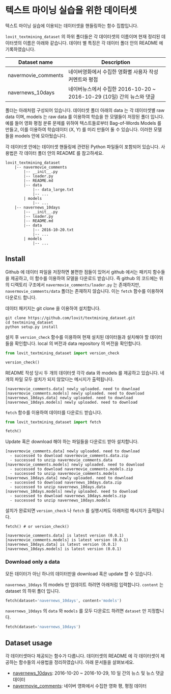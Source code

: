 # 텍스트 마이닝 실습을 위한 데이터셋

텍스트 마이닝 실습에 이용되는 데이터셋을 핸들링하는 함수 집합입니다.

`lovit_textmining_dataset` 의 하위 폴더들은 각 데이터셋의 이름이며 현재 정리된 데이터셋의 이름은 아래와 같습니다. 데이터 별 특징은 각 데이터 폴더 안의 README 에 기록하였습니다.

| Dataset name | Description |
| --- | --- |
| navermovie_comments | 네이버영화에서 수집한 영화별 사용자 작성 커멘트와 평점 |
| navernews_10days | 네이버뉴스에서 수집한 2016-10-20 ~ 2016-10-29 (10일) 간의 뉴스와 댓글 |

폴더는 아래처럼 구성되어 있습니다. 데이터셋 폴더 아래의 data 는 각 데이터셋별 raw data 이며, models 는 raw data 를 이용하여 학습을 한 모델들이 저장된 폴더 입니다. 예를 들어 영화 평점 분류 문제를 위하여 텍스트들로부터 Bag-of-Words Models 를 만들고, 이를 이용하여 학습데이터 (X, Y) 를 미리 만들어 둘 수 있습니다. 이러한 모델들을  models 안에 모아뒀습니다.

각 데이터셋 안에는 데이터셋 핸들링에 관련된 Python 파일들이 포함되어 있습니다. 사용법은 각 데이터 폴더 안의 README 를 참고하세요.

```
lovit_textmining_dataset
    |-- navermovie_comments
        |-- __init__.py
        |-- loader.py
        |-- README.md
        |-- data
            |-- data_large.txt
            |-- ...
        | models
            |-- ...
    |-- navernews_10days
        |-- __init__.py
        |-- loader.py
        |-- README.md
        |-- data
            |-- 2016-10-20.txt
            |-- ...
        | models
            |-- ...
```

## Install

Github 에 데이터 파일을 저장하면 불편한 점들이 있어서 github 에서는 패키지 함수들을 제공하고, 이 함수를 이용하여 모델을 다운로드 받습니다. 즉 github 의 코드에는 위의 디렉토리 구조에서 `navermovie_comments/loader.py` 는 존재하지만, `navermovie_comments/data` 폴더는 존재하지 않습니다. 이는 `fetch` 함수를 이용하여 다운로드 합니다.

데이터 패키지는 git clone 을 이용하여 설치합니다.

```
git clone https://github.com/lovit/textmining_dataset.git
cd textmining_dataset
python setup.py install
```

설치 후 `version_check` 함수를 이용하여 현재 설치된 데이터들과 설치해야 할 데이터들을 확인합니다. local 의 버전과 data repository 의 버전을 확인합니다.

```python
from lovit_textmining_dataset import version_check

version_check()
```

README 작성 당시 두 개의 데이터셋 각각 data 와 models 를 제공하고 있습니다. 네 개의 파일 모두 설치가 되지 않았다는 메시지가 출력됩니다.

```
[navermovie_comments.data] newly uploaded. need to download
[navermovie_comments.models] newly uploaded. need to download
[navernews_10days.data] newly uploaded. need to download
[navernews_10days.models] newly uploaded. need to download
```

`fetch` 함수를 이용하여 데이터를 다운로드 받습니다.

```python
from lovit_textmining_dataset import fetch

fetch()
```

Update 혹은 download 해야 하는 파일들을 다운로드 받아 설치합니다.

```
[navermovie_comments.data] newly uploaded. need to download
  - successed to download navermovie_comments.data.zip
  - successed to unzip navermovie_comments.data
[navermovie_comments.models] newly uploaded. need to download
  - successed to download navermovie_comments.models.zip
  - successed to unzip navermovie_comments.models
[navernews_10days.data] newly uploaded. need to download
  - successed to download navernews_10days.data.zip
  - successed to unzip navernews_10days.data
[navernews_10days.models] newly uploaded. need to download
  - successed to download navernews_10days.models.zip
  - successed to unzip navernews_10days.models
```

설치가 완료되면 `version_check` 나 `fetch` 를 실행시켜도 아래처럼 메시지가 출력됩니다.

```pyton
fetch() # or version_check()
```

```
[navermovie_comments.data] is latest version (0.0.1)
[navermovie_comments.models] is latest version (0.0.1)
[navernews_10days.data] is latest version (0.0.1)
[navernews_10days.models] is latest version (0.0.1)
```

### Download only a data

모든 데이터가 아닌 하나의 데이터만을 download 혹은 update 할 수 있습니다.

`navernews_10days` 의 models 만 업데이트 하려면 아래처럼 입력합니다. `content` 는 dataset 의 하위 폴더 입니다.

```python
fetch(dataset='navernews_10days', content='models')
```

`navernews_10days` 의 `data` 와 `models` 를 모두 다운로드 하려면 `dataset` 만 지정합니다.

```python
fetch(dataset='navernews_10days')
```

## Dataset usage

각 데이터셋마다 제공되는 함수가 다릅니다. 데이터셋의 README 에 각 데이터셋이 제공하는 함수들의 사용법을 정리하였습니다. 아래 문서들을 살펴보세요.

- [navernews_10days](/lovit_textmining_dataset/navernews_10days/README.md): 2016-10-20 ~ 2016-10-29, 10 일 간의 뉴스 및 뉴스 댓글 데이터
- [navermovie_comments](/lovit_textmining_dataset/navermovie_comments/README.md): 네이버 영화에서 수집한 영화 평, 평점 데이터
